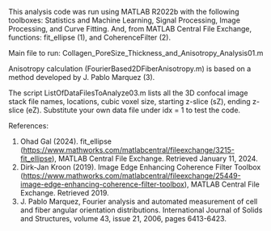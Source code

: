 This analysis code was run using MATLAB R2022b with the following toolboxes: Statistics and Machine Learning, Signal Processing, Image Processing, and Curve Fitting. And, from MATLAB Central File Exchange, functions: fit_ellipse (1), and CoherenceFilter (2).

Main file to run: Collagen_PoreSize_Thickness_and_Anisotropy_Analysis01.m

Anisotropy calculation (FourierBased2DFiberAnisotropy.m) is based on a method developed by J. Pablo Marquez (3).

The script ListOfDataFilesToAnalyze03.m lists all the 3D confocal image stack file names, locations, cubic voxel size, starting z-slice (sZ), ending z-slice (eZ). Substitute your own data file under idx = 1 to test the code.

References:
  1.  Ohad Gal (2024). fit_ellipse (https://www.mathworks.com/matlabcentral/fileexchange/3215-fit_ellipse), MATLAB Central File Exchange. Retrieved January 11, 2024.
  2.	Dirk-Jan Kroon (2019). Image Edge Enhancing Coherence Filter Toolbox (https://www.mathworks.com/matlabcentral/fileexchange/25449-image-edge-enhancing-coherence-filter-toolbox), MATLAB Central File Exchange. Retrieved 2019.
  3. 	J. Pablo Marquez, Fourier analysis and automated measurement of cell and fiber angular orientation distributions. International Journal of Solids and Structures, volume 43, issue 21, 2006, pages 6413-6423.
